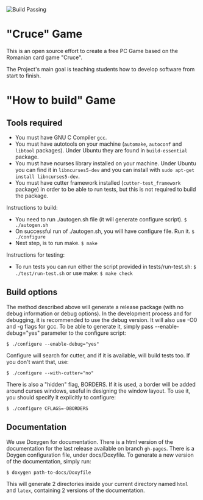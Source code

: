 ![Build Passing](https://travis-ci.org/CruceGameDevel/CruceGame.svg)

"Cruce" Game
=========

This is an open source effort to create a free PC Game based on the Romanian
card game "Cruce".

The Project's main goal is teaching students how to develop software from start
to finish.

"How to build" Game
=========

Tools required
------
- You must have GNU C Compiler ```gcc```.
- You must have autotools on your machine (```automake```, ```autoconf``` and
```libtool``` packages). Under Ubuntu they are found in ```build-essential```
package.
- You must have ncurses library installed on your machine. Under Ubuntu you can find it in ```libncurses5-dev``` and you can install with ```sudo apt-get install libncurses5-dev```.
- You must have cutter framework installed (```cutter-test_framework```
package) in order to be able to run tests, but this is not required to build
the package.

Instructions to build:
- You need to run ./autogen.sh file (it will generate configure script).
  ```$ ./autogen.sh```
- On successful run of ./autogen.sh, you will have configure file. Run it.
  ```$ ./configure```
- Next step, is to run make. ```$ make```

Instructions for testing:
- To run tests you can run either the script provided in tests/run-test.sh:
  ```$ ./test/run-test.sh```
  or use make:
  ```$ make check```

Build options
------

The method described above will generate a release package (with no debug
information or debug options). In the development process and for debugging,
it is recommended to use the debug version. It will also use -O0 and -g flags
for gcc. To be able to generate it, simply pass --enable-debug="yes" parameter 
to the configure script:

```$ ./configure --enable-debug="yes"```

Configure will search for cutter, and if it is available, will build tests
too. If you don't want that, use:

```$ ./configure --with-cutter="no"```

There is also a "hidden" flag, BORDERS. If it is used, a border will be added
around curses windows, useful in designing the window layout. To use it, you
should specify it explicitly to configure:

```$ ./configure CFLAGS=-DBORDERS```

Documentation
------

We use Doxygen for documentation. There is a html version of the documentation
for the last release available on branch ```gh-pages```. There is a Doygen
configuration file, under docs/Doxyfile. To generate a new version of the
documentation, simply run:

```$ doxygen path-to-docs/Doxyfile```

This will generate 2 directories inside your current directory named ```html```
and ```latex```, containing 2 versions of the documentation.

